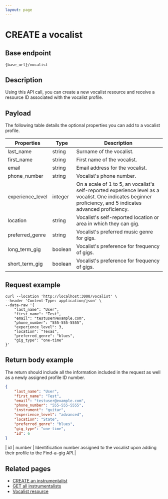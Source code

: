 ```yaml
---
layout: page
---
```


# CREATE a vocalist

## Base endpoint

```shell
{base_url}/vocalist
```

## Description

Using this API call, you can create a new vocalist resource and receive a resource ID associated with the vocalist profile.

## Payload

The following table details the optional properties you can add to a vocalist profile.

| Properties | Type | Description |
|--- | --- | ---|
| last_name | string | Surname of the vocalist.|
| first_name | string | First name of the vocalist.|
| email | string | Email address for the vocalist.|
| phone_number | string | Vocalist's phone number. |
| experience_level | integer | On a scale of 1 to 5, an vocalist's self-reported experience level as a vocalist. One indicates beginner proficiency, and 5 indicates advanced proficiency.|
| location | string | Vocalist's self-reported location or area in which they can gig.|
| preferred_genre | string | Vocalist's preferred music genre for gigs.|
| long_term_gig | boolean | Vocalist's preference for frequency of gigs.|
| short_term_gig | boolean | Vocalist's preference for frequency of gigs.|

## Request example

``` curl
curl --location 'http://localhost:3000/vocalist' \
--header 'Content-Type: application/json' \
--data-raw '{
    "last_name": "User",
    "first_name": "Test",
    "email": "testuser@example.com",
    "phone_number": "555-555-5555",
    "experience_level": 3,
    "location": "Texas",
    "preferred_genre": "blues",
    "gig_type": "one-time"  
}'
```

## Return body example

The return should include all the information included in the request as well as a newly assigned profile ID number.

``` json
{
    "last_name": "User",
    "first_name": "Test",
    "email": "testuser@example.com",
    "phone_number": "555-555-5555",
    "instrument": "guitar",
    "experience_level": "advanced",
    "location": "State",
    "preferred_genre": "blues",
    "gig_type": "one-time",
    "id": 6
}
```

| id | number | Identification number assigned to the vocalist upon adding their profile to the Find-a-gig API.|

## Related pages

* [CREATE an instrumentalist](inst-create-inst.md)
* [GET all instrumentalists](inst-get-all-inst.md)
* [Vocalist resource](vocalists.md)
